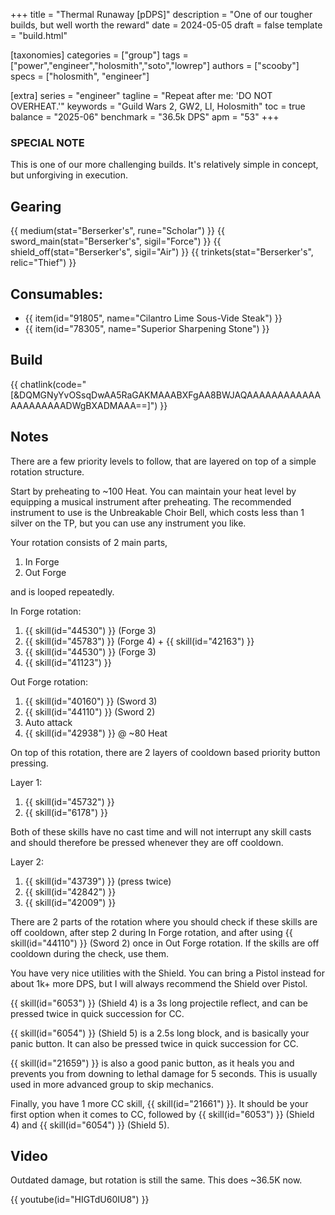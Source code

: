 +++
title = "Thermal Runaway [pDPS]"
description = "One of our tougher builds, but well worth the reward"
date = 2024-05-05
draft = false
template = "build.html"

[taxonomies]
categories = ["group"]
tags = ["power","engineer","holosmith","soto","lowrep"]
authors = ["scooby"]
specs = ["holosmith", "engineer"]

[extra]
series = "engineer"
tagline = "Repeat after me: 'DO NOT OVERHEAT.'"
keywords = "Guild Wars 2, GW2, LI, Holosmith"
toc = true
balance = "2025-06"
benchmark = "36.5k DPS"
apm = "53"
+++

### SPECIAL NOTE

This is one of our more challenging builds. It's relatively simple in concept, but unforgiving in execution. 

## Gearing

{{ medium(stat="Berserker's", rune="Scholar") }}
{{ sword_main(stat="Berserker's", sigil="Force") }}
{{ shield_off(stat="Berserker's", sigil="Air") }}
{{ trinkets(stat="Berserker's", relic="Thief") }}

## Consumables:

- {{ item(id="91805", name="Cilantro Lime Sous-Vide Steak") }}
- {{ item(id="78305", name="Superior Sharpening Stone") }}

## Build

{{ chatlink(code="[&DQMGNyYvOSsqDwAA5RaGAKMAAABXFgAA8BWJAQAAAAAAAAAAAAAAAAAAAAADWgBXADMAAA==]") }}

## Notes

There are a few priority levels to follow, that are layered on top of a simple rotation structure.

Start by preheating to ~100 Heat. You can maintain your heat level by equipping a musical instrument after preheating. The recommended instrument to use is the Unbreakable Choir Bell, which costs less than 1 silver on the TP, but you can use any instrument you like.

Your rotation consists of 2 main parts,

1. In Forge  
1. Out Forge

and is looped repeatedly.

In Forge rotation:

1. {{ skill(id="44530") }} (Forge 3)  
1. {{ skill(id="45783") }} (Forge 4) + {{ skill(id="42163") }}  
1. {{ skill(id="44530") }} (Forge 3)  
1. {{ skill(id="41123") }}

Out Forge rotation:
1. {{ skill(id="40160") }} (Sword 3)
1. {{ skill(id="44110") }} (Sword 2)
1. Auto attack  
1. {{ skill(id="42938") }} @ ~80 Heat

On top of this rotation, there are 2 layers of cooldown based priority button pressing.

Layer 1:

1. {{ skill(id="45732") }}  
1. {{ skill(id="6178") }}

Both of these skills have no cast time and will not interrupt any skill casts and should therefore be pressed whenever they are off cooldown.

Layer 2:

1. {{ skill(id="43739") }} (press twice)  
1. {{ skill(id="42842") }}  
1. {{ skill(id="42009") }}

There are 2 parts of the rotation where you should check if these skills are off cooldown, after step 2 during In Forge rotation, and after using {{ skill(id="44110") }} (Sword 2) once in Out Forge rotation. If the skills are off cooldown during the check, use them.

You have very nice utilities with the Shield. You can bring a Pistol instead for about 1k+ more DPS, but I will always recommend the Shield over Pistol. 

{{ skill(id="6053") }} (Shield 4) is a 3s long projectile reflect, and can be pressed twice in quick succession for CC. 

{{ skill(id="6054") }} (Shield 5) is a 2.5s long block, and is basically your panic button. It can also be pressed twice in quick succession for CC.

{{ skill(id="21659") }} is also a good panic button, as it heals you and prevents you from downing to lethal damage for 5 seconds. This is usually used in more advanced group to skip mechanics.

Finally, you have 1 more CC skill, {{ skill(id="21661") }}. It should be your first option when it comes to CC, followed by {{ skill(id="6053") }} (Shield 4) and {{ skill(id="6054") }} (Shield 5).

## Video

Outdated damage, but rotation is still the same. This does ~36.5K now.

{{ youtube(id="HIGTdU60IU8") }}
